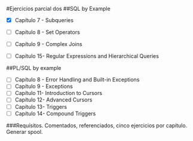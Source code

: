 #Ejercicios parcial dos
##SQL by Example

- [x] Capítulo 7 - Subqueries
- [ ] Capítulo 8 - Set Operators
- [ ] Capítulo 9 - Complex Joins
- [ ] Capítulo 15- Regular Expressions and Hierarchical Queries


##PL/SQL by example

- [ ] Capítulo 8 - Error Handling and Built-in Exceptions
- [ ] Capítulo 9 - Exceptions
- [ ] Capítulo 11- Introduction to Cursors
- [ ] Capítulo 12- Advanced Cursors
- [ ] Capítulo 13- Triggers
- [ ] Capítulo 14- Compound Triggers

###Requísitos.
Comentados, referenciados, cinco ejercicios por capítulo.
Generar spool. 
